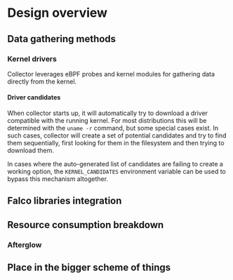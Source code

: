 # Design overview

## Data gathering methods
### Kernel drivers
Collector leverages eBPF probes and kernel modules for gathering data directly
from the kernel.

#### Driver candidates
When collector starts up, it will automatically try to download a driver
compatible with the running kernel. For most distributions this will be
determined with the `uname -r` command, but some special cases exist. In such
cases, collector will create a set of potential candidates and try to find them
sequentially, first looking for them in the filesystem and then trying to
download them.

In cases where the auto-generated list of candidates are failing to create a
working option, the `KERNEL_CANDIDATES` environment variable can be used to
bypass this mechanism altogether.

## Falco libraries integration

## Resource consumption breakdown

### Afterglow

## Place in the bigger scheme of things
